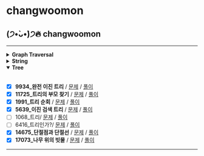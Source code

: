 # changwoomon

## (੭•̀ᴗ•̀)੭🔥 changwoomon

---

<details markdown="1">
<summary><strong> Graph Traversal </strong></summary>

<br/>

- [X] **2606_바이러스** / [문제](https://www.acmicpc.net/problem/2606) / [풀이](https://github.com/boostcamp-ai-tech-4/coding-test-study/blob/main/changwoomon/graph_traversal/2606_%EB%B0%94%EC%9D%B4%EB%9F%AC%EC%8A%A4.py)
- [X] **1260_DFS와 BFS**  / [문제](https://www.acmicpc.net/problem/1260) / [풀이](https://github.com/boostcamp-ai-tech-4/coding-test-study/blob/main/changwoomon/graph_traversal/1260_DFS%EC%99%80BFS.py)
- [X] **11725_트리의 부모 찾기** / [문제](https://www.acmicpc.net/problem/11725) / [풀이](https://github.com/boostcamp-ai-tech-4/coding-test-study/blob/main/changwoomon/graph_traversal/11725_%ED%8A%B8%EB%A6%AC%EC%9D%98%EB%B6%80%EB%AA%A8%EC%B0%BE%EA%B8%B0.py)
- [X] **1325_효율적인 해킹** / [문제](https://www.acmicpc.net/problem/1325) / [풀이](https://github.com/boostcamp-ai-tech-4/coding-test-study/blob/main/changwoomon/graph_traversal/1325_%ED%9A%A8%EC%9C%A8%EC%A0%81%EC%9D%B8%ED%95%B4%ED%82%B9.py)
- [X] **2178_미로 탐색** / [문제](https://www.acmicpc.net/problem/2178) / [풀이](https://github.com/boostcamp-ai-tech-4/coding-test-study/blob/main/changwoomon/graph_traversal/2178_%EB%AF%B8%EB%A1%9C%ED%83%90%EC%83%89.py)
- [X] **2667_단지번호붙이기** / [문제](https://www.acmicpc.net/problem/2667) / [풀이](https://github.com/boostcamp-ai-tech-4/coding-test-study/blob/main/changwoomon/graph_traversal/2667_%EB%8B%A8%EC%A7%80%EB%B2%88%ED%98%B8%EB%B6%99%EC%9D%B4%EA%B8%B0.py)
- [X] **7576_토마토** / [문제](https://www.acmicpc.net/problem/7576) / [풀이](https://github.com/boostcamp-ai-tech-4/coding-test-study/blob/main/changwoomon/graph_traversal/7576_%ED%86%A0%EB%A7%88%ED%86%A0.py)
- [X] **7569_토마토** / [문제](https://www.acmicpc.net/problem/7569) / [풀이](https://github.com/boostcamp-ai-tech-4/coding-test-study/blob/main/changwoomon/graph_traversal/7569_%ED%86%A0%EB%A7%88%ED%86%A0.py)
- [X] **16918_봄버맨** / [문제](https://www.acmicpc.net/problem/16918) / [풀이](https://github.com/boostcamp-ai-tech-4/coding-test-study/blob/main/changwoomon/graph_traversal/16918_%EB%B4%84%EB%B2%84%EB%A7%A8.py)
- [ ] 5547_일루미네이션 / [문제](https://www.acmicpc.net/problem/5547) / [풀이]()
- [X] **14502_연구소** / [문제](https://www.acmicpc.net/problem/14502) / [풀이](https://github.com/boostcamp-ai-tech-4/coding-test-study/blob/main/changwoomon/graph_traversal/14502_%EC%97%B0%EA%B5%AC%EC%86%8C.py)
- [ ] 16234_인구 이동 / [문제](https://www.acmicpc.net/problem/16234) / [풀이]()
- [X] **2636_치즈** / [문제](https://www.acmicpc.net/problem/2636) / [풀이](https://github.com/boostcamp-ai-tech-4/coding-test-study/blob/main/changwoomon/graph_traversal/2636_%EC%B9%98%EC%A6%88.py)
- [X] **13549_숨바꼭질 3** / [문제](https://www.acmicpc.net/problem/13549) / [풀이](https://github.com/boostcamp-ai-tech-4/coding-test-study/blob/main/changwoomon/graph_traversal/13549_%EC%88%A8%EB%B0%94%EA%BC%AD%EC%A7%883.py)
- [ ] 1600_말이 되고픈 원숭이 / [문제](https://www.acmicpc.net/problem/1600) / [풀이]()
- [ ] 17836_공주님을 구해라! / [문제](https://www.acmicpc.net/problem/17836) / [풀이]()
- [X] **16973_직사각형 탈출** / [문제](https://www.acmicpc.net/problem/16973) / [풀이](https://github.com/boostcamp-ai-tech-4/coding-test-study/blob/main/changwoomon/graph_traversal/16973_%EC%A7%81%EC%82%AC%EA%B0%81%ED%98%95%ED%83%88%EC%B6%9C.py)
- [X] **14940_쉬운 최단거리** / [문제](https://www.acmicpc.net/problem/14940) / [풀이](https://github.com/boostcamp-ai-tech-4/coding-test-study/blob/main/changwoomon/graph_traversal/14940_%EC%89%AC%EC%9A%B4%EC%B5%9C%EB%8B%A8%EA%B1%B0%EB%A6%AC.py)
- [X] **18513_샘터** / [문제](https://www.acmicpc.net/problem/18513) / [풀이](https://github.com/boostcamp-ai-tech-4/coding-test-study/blob/main/changwoomon/graph_traversal/18513_%EC%83%98%ED%84%B0.py)
- [X] **2668_숫자고르기** / [문제](https://www.acmicpc.net/problem/2668) / [풀이](https://github.com/boostcamp-ai-tech-4/coding-test-study/blob/main/changwoomon/graph_traversal/2668_%EC%88%AB%EC%9E%90%EA%B3%A0%EB%A5%B4%EA%B8%B0.py)
- [X] **13023_ABCDE** / [문제](https://www.acmicpc.net/problem/13023) / [풀이](https://github.com/boostcamp-ai-tech-4/coding-test-study/blob/main/changwoomon/graph_traversal/13023_ABCDE.py)
- [X] **16954_움직이는 미로 탈출** / [문제](https://www.acmicpc.net/problem/16954) / [풀이](https://github.com/boostcamp-ai-tech-4/coding-test-study/blob/main/changwoomon/graph_traversal/16954_%EC%9B%80%EC%A7%81%EC%9D%B4%EB%8A%94%EB%AF%B8%EB%A1%9C%ED%83%88%EC%B6%9C.py)

</details>

<details markdown="1">
<summary><strong> String </strong></summary>

<br/>

- [X] **3029_경고** / [문제](https://www.acmicpc.net/problem/3029) / [풀이](https://github.com/boostcamp-ai-tech-4/coding-test-study/blob/main/changwoomon/string/3029_%EA%B2%BD%EA%B3%A0.py)
- [X] **11720_숫자의 합** / [문제](https://www.acmicpc.net/problem/11720) / [풀이](https://github.com/boostcamp-ai-tech-4/coding-test-study/blob/main/changwoomon/string/11720_%EC%88%AB%EC%9E%90%EC%9D%98%ED%95%A9.py)
- [X] **11365_!밀비 급일** / [문제](https://www.acmicpc.net/problem/11365) / [풀이](https://github.com/boostcamp-ai-tech-4/coding-test-study/blob/main/changwoomon/string/11365_%EB%B0%80%EB%B9%84%EA%B8%89%EC%9D%BC.py)
- [X] **9046_복호화** / [문제](https://www.acmicpc.net/problem/9046) / [풀이](https://github.com/boostcamp-ai-tech-4/coding-test-study/blob/main/changwoomon/string/9046_%EB%B3%B5%ED%98%B8%ED%99%94.py)
- [X] **10798_세로읽기** / [문제](https://www.acmicpc.net/problem/10798) / [풀이](https://github.com/boostcamp-ai-tech-4/coding-test-study/blob/main/changwoomon/string/10798_%EC%84%B8%EB%A1%9C%EC%9D%BD%EA%B8%B0.py)
- [X] **20154_이 구역의 승자는 누구야?!** / [문제](https://www.acmicpc.net/problem/20154) / [풀이](https://github.com/boostcamp-ai-tech-4/coding-test-study/blob/main/changwoomon/string/20154_%EC%9D%B4%EA%B5%AC%EC%97%AD%EC%9D%98%EC%8A%B9%EC%9E%90%EB%8A%94%EB%88%84%EA%B5%AC%EC%95%BC.py)
- [X] **6550_부분 문자열** / [문제](https://www.acmicpc.net/problem/6550) / [풀이](https://github.com/boostcamp-ai-tech-4/coding-test-study/blob/main/changwoomon/string/6550_%EB%B6%80%EB%B6%84%EB%AC%B8%EC%9E%90%EC%97%B4.py)
- [X] **1316_그룹 단어 체커** / [문제](https://www.acmicpc.net/problem/1316) / [풀이](https://github.com/boostcamp-ai-tech-4/coding-test-study/blob/main/changwoomon/string/1316_%EA%B7%B8%EB%A3%B9%EB%8B%A8%EC%96%B4%EC%B2%B4%EC%BB%A4.py)
- [X] **1181_단어 정렬** / [문제](https://www.acmicpc.net/problem/1181) / [풀이](https://github.com/boostcamp-ai-tech-4/coding-test-study/blob/main/changwoomon/string/1181_%EB%8B%A8%EC%96%B4%EC%A0%95%EB%A0%AC.py)
- [X] **4659_비밀번호 발음하기** / [문제](https://www.acmicpc.net/problem/4659) / [풀이](https://github.com/boostcamp-ai-tech-4/coding-test-study/blob/main/changwoomon/string/4659_%EB%B9%84%EB%B0%80%EB%B2%88%ED%98%B8%EB%B0%9C%EC%9D%8C%ED%95%98%EA%B8%B0.py)
- [X] **16171_나는 친구가 적다 (Small)** / [문제](https://www.acmicpc.net/problem/16171) / [풀이](https://github.com/boostcamp-ai-tech-4/coding-test-study/blob/main/changwoomon/string/16171_%EB%82%98%EB%8A%94%EC%B9%9C%EA%B5%AC%EA%B0%80%EC%A0%81%EB%8B%A4_Small.py)
- [X] **9342_염색체** / [문제](https://www.acmicpc.net/problem/9342) / [풀이](https://github.com/boostcamp-ai-tech-4/coding-test-study/blob/main/changwoomon/string/9342_%EC%97%BC%EC%83%89%EC%B2%B4.py)
- [X] **1764_듣보잡** / [문제](https://www.acmicpc.net/problem/1764) / [풀이](https://github.com/boostcamp-ai-tech-4/coding-test-study/blob/main/changwoomon/string/1764_%EB%93%A3%EB%B3%B4%EC%9E%A1.py)
- [X] **20291_파일 정리** / [문제](https://www.acmicpc.net/problem/20291) / [풀이](https://github.com/boostcamp-ai-tech-4/coding-test-study/blob/main/changwoomon/string/20291_%ED%8C%8C%EC%9D%BC%EC%A0%95%EB%A6%AC.py)
- [X] **17413_단어 뒤집기 2** / [문제](https://www.acmicpc.net/problem/17413) / [풀이](https://github.com/boostcamp-ai-tech-4/coding-test-study/blob/main/changwoomon/string/17413_%EB%8B%A8%EC%96%B4%EB%92%A4%EC%A7%91%EA%B8%B02.py)
- [X] **17609_회문** / [문제](https://www.acmicpc.net/problem/17609) / [풀이](https://github.com/boostcamp-ai-tech-4/coding-test-study/blob/main/changwoomon/string/17609_%ED%9A%8C%EB%AC%B8.py)
- [X] **20437_문자열 게임 2** / [문제](https://www.acmicpc.net/problem/20437) / [풀이]()

</details>

<details markdown="1" open>
<summary><strong>Tree</strong></summary>

<br/>

- [X] **9934_완전 이진 트리** / [문제](https://www.acmicpc.net/problem/9934) / [풀이](https://github.com/boostcamp-ai-tech-4/coding-test-study/blob/main/changwoomon/tree/9934_%EC%99%84%EC%A0%84%EC%9D%B4%EC%A7%84%ED%8A%B8%EB%A6%AC.py)
- [X] **11725_트리의 부모 찾기** / [문제](https://www.acmicpc.net/problem/11725) / [풀이](https://github.com/boostcamp-ai-tech-4/coding-test-study/blob/main/changwoomon/tree/11725_%ED%8A%B8%EB%A6%AC%EC%9D%98%EB%B6%80%EB%AA%A8%EC%B0%BE%EA%B8%B0.py)
- [X] **1991_트리 순회** / [문제](https://www.acmicpc.net/problem/1991) / [풀이](https://github.com/boostcamp-ai-tech-4/coding-test-study/blob/main/changwoomon/tree/1991_%ED%8A%B8%EB%A6%AC%EC%88%9C%ED%9A%8C.py)
- [X] **5639_이진 검색 트리** / [문제](https://www.acmicpc.net/problem/5639) / [풀이](https://github.com/boostcamp-ai-tech-4/coding-test-study/blob/main/changwoomon/tree/5639_%EC%9D%B4%EC%A7%84%EA%B2%80%EC%83%89%ED%8A%B8%EB%A6%AC.py)
- [ ] 1068_트리/ [문제](https://www.acmicpc.net/problem/1068) / [풀이]()
- [ ] 6416_트리인가?/ [문제](https://www.acmicpc.net/problem/6416) / [풀이]()
- [X] **14675_단절점과 단절선** / [문제](https://www.acmicpc.net/problem/14675) / [풀이](https://github.com/boostcamp-ai-tech-4/coding-test-study/blob/main/changwoomon/tree/14675_%EB%8B%A8%EC%A0%88%EC%A0%90%EA%B3%BC%EB%8B%A8%EC%A0%88%EC%84%A0.py)
- [X] **17073_나무 위의 빗물** / [문제](https://www.acmicpc.net/problem/17073) / [풀이]()

</details>

---
